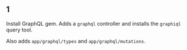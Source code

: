 ## 1

Install GraphQL gem. Adds a `graphql` controller and installs the `graphiql` query tool.

Also adds `app/graphql/types` and `app/graphql/mutations`.
